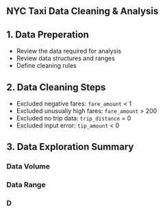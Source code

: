 ## NYC Taxi Data Cleaning & Analysis

## 1. Data Preperation
- Review the data required for analysis 
- Review data structures and ranges
- Define cleaning rules

## 2. Data Cleaning Steps
- Excluded negative fares: `fare_amount` < 1
- Excluded unusually high fares: `fare_amount` > 200
- Excluded no trip data: `trip_distance` = 0
- Excluded input error: `tip_amount` < 0

## 3. Data Exploration Summary
### Data Volume

### Data Range

### D

